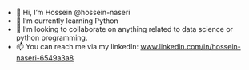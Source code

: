 - 👋 Hi, I’m Hossein @hossein-naseri
- 🌱 I’m currently learning Python
- 💞️ I’m looking to collaborate on anything related to data science or python programming.
- 📫 You can reach me via my linkedIn: www.linkedin.com/in/hossein-naseri-6549a3a8


<!---
- 👀 I’m interested in ...
- ⚡ Fun fact: I was a game designer for 9 years
HosseinNMait/HosseinNMait is a ✨ special ✨ repository because its `README.md` (this file) appears on your GitHub profile.
You can click the Preview link to take a look at your changes.
--->
